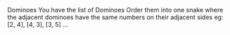 Dominoes
You have the list of Dominoes
Order them into one snake where the adjacent dominoes have the same numbers on their adjacent sides
eg: [2, 4], [4, 3], [3, 5] ...